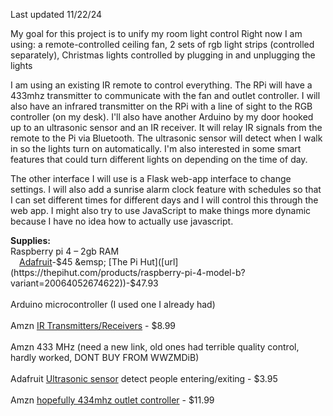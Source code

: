 Last updated 11/22/24

My goal for this project is to unify my room light control
Right now I am using: a remote-controlled ceiling fan, 2 sets of rgb light strips (controlled separately), Christmas lights controlled by plugging in and unplugging the lights

I am using an existing IR remote to control everything. The RPi will have a 433mhz transmitter to communicate with the fan and outlet controller. I will also have an infrared transmitter on the RPi with a line of sight to the RGB controller (on my desk). I'll also have another Arduino by my door hooked up to an ultrasonic sensor and an IR receiver. It will relay IR signals from the remote to the Pi via Bluetooth. The ultrasonic sensor will detect when I walk in so the lights turn on automatically.  I'm also interested in some smart features that could turn different lights on depending on the time of day.

The other interface I will use is a Flask web-app interface to change settings. I will also add a sunrise alarm clock feature with schedules so that I can set different times for different days and I will control this through the web app. I might also try to use JavaScript to make things more dynamic because I have no idea how to actually use javascript.

**Supplies:**
<br>
Raspberry pi 4 – 2gb RAM
<br>&emsp;[Adafruit]([url](https://www.adafruit.com/product/4292))-$45 &emsp; [The Pi Hut]([url](https://thepihut.com/products/raspberry-pi-4-model-b?variant=20064052674622))-$47.93
 <br><br>
Arduino microcontroller (I used one I already had)
<br><br>
Amzn [IR Transmitters/Receivers]([url](https://www.amazon.com/Digital-Receiver-Transmitter-Electronic-Building/dp/B08X2MFS6S/ref=sr_1_2?dib=eyJ2IjoiMSJ9.aJOx9fQwnkAVp8ySr3ecbRU6Ax5kxsufhF76TwJK6SlmaxP38SJRiJ509bwu4LzsaOviqB3oYKXr_xXIvYpDpis5e4TdI0SAdQPuWcQhBplSyEedqbVpERAMn3UzFhvUsonx3EokVB6XcBfyNUZ2-jGNPosOntRLPvVxT6qkdCudoB6ijmhQX2OZrqb94rvKEQKyygj2_9SAoh4sk1kGhLW5er_gAzuRIf0yTlpIgVM.5ygud8gTDVuMW2BaCBhto6AsO0aTqztflo2E7ofZCn0&dib_tag=se&keywords=raspberry%2Bpi%2Bir%2Breceiver&qid=1727442141&sr=8-2&th=1)) - $8.99
<br><br>
Amzn 433 MHz (need a new link, old ones had terrible quality control, hardly worked, DONT BUY FROM WWZMDiB)
<br><br>
Adafruit [Ultrasonic sensor]([url](https://www.adafruit.com/product/3942)) detect people entering/exiting - $3.95
<br><br>
Amzn [hopefully 434mhz outlet controller]([url](https://www.amazon.com/gp/product/B0CZL49XRC/ref=ox_sc_act_title_4?smid=A1LP08NKVFAI79&psc=1)) - $11.99
